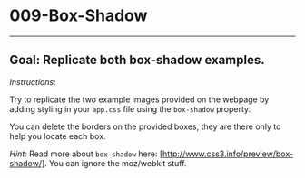 # 009-Box-Shadow
***

## Goal: Replicate both box-shadow examples.

*Instructions:*

Try to replicate the two example images provided on the webpage by adding styling in your
`app.css` file using the `box-shadow` property.

You can delete the borders on the provided boxes, they are there only to help you locate each box.

*Hint:* Read more about `box-shadow` here: [http://www.css3.info/preview/box-shadow/]. You can ignore the moz/webkit stuff.
